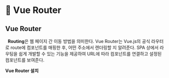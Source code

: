 📄 **Vue Router**
===================
## **Vue Router**
&nbsp;&nbsp;**Routing**은 웹 페이지 간 이동 방법을 의미한다. Vue Router는 Vue.js의 공식 라우터로 route에 컴포넌트를 매핑한 후, 어떤 주소에서 렌더링할 지 알려준다. SPA 상에서 라우팅을 쉽게 개발할 수 있는 기능을 제공하여 URL에 따라 컴포넌트를 연결하고 설정된 컴포넌트를 보여준다.
<br>

**Vue Router 설치**
